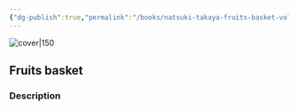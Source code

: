 ```yaml
---
{"dg-publish":true,"permalink":"/books/natsuki-takaya-fruits-basket-volume-4/","title":"\"Fruits basket\"","tags":["manga","Fantasy","romance"]}
---
```




![cover|150](http://books.google.com/books/content?id=LSXGAAAACAAJ&printsec=frontcover&img=1&zoom=1&source=gbs_api)

## Fruits basket

### Description


```